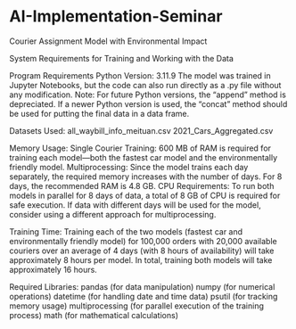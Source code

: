 # AI-Implementation-Seminar
Courier Assignment Model with Environmental Impact

System Requirements for Training and Working with the Data 

Program Requirements
Python Version: 3.11.9
The model was trained in Jupyter Notebooks, but the code can also run directly as a .py file without any modification.
Note: For future Python versions, the “append” method is depreciated. If a newer Python version is used, the “concat” method should be used for putting the final data in a data frame. 

Datasets Used:
all_waybill_info_meituan.csv
2021_Cars_Aggregated.csv

Memory Usage:
Single Courier Training: 600 MB of RAM is required for training each model—both the fastest car model and the environmentally friendly model.
Multiprocessing: Since the model trains each day separately, the required memory increases with the number of days. For 8 days, the recommended RAM is 4.8 GB.
CPU Requirements: To run both models in parallel for 8 days of data, a total of 8 GB of CPU is required for safe execution. If data with different days will be used for the model, consider using a different approach for multiprocessing. 

Training Time:
Training each of the two models (fastest car and environmentally friendly model) for 100,000 orders with 20,000 available couriers over an average of 4 days (with 8 hours of availability) will take approximately 8 hours per model.
In total, training both models will take approximately 16 hours.

Required Libraries:
pandas (for data manipulation)
numpy (for numerical operations)
datetime (for handling date and time data)
psutil (for tracking memory usage)
multiprocessing (for parallel execution of the training process)
math (for mathematical calculations)
